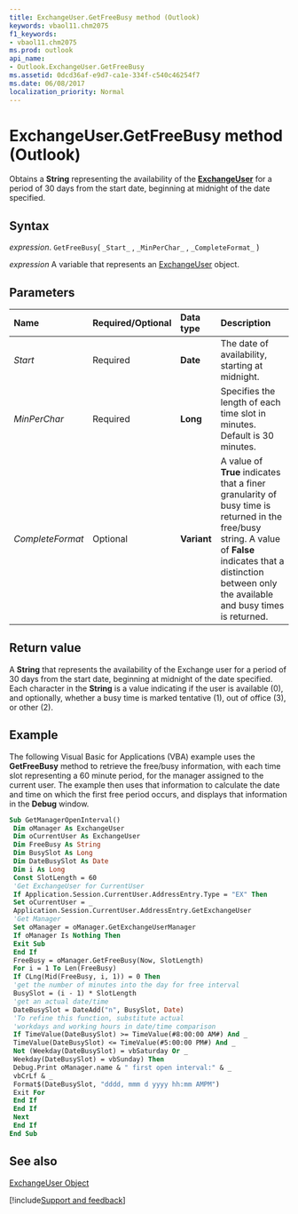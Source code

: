 ```yaml
---
title: ExchangeUser.GetFreeBusy method (Outlook)
keywords: vbaol11.chm2075
f1_keywords:
- vbaol11.chm2075
ms.prod: outlook
api_name:
- Outlook.ExchangeUser.GetFreeBusy
ms.assetid: 0dcd36af-e9d7-ca1e-334f-c540c46254f7
ms.date: 06/08/2017
localization_priority: Normal
---
```



# ExchangeUser.GetFreeBusy method (Outlook)

Obtains a  **String** representing the availability of the **[ExchangeUser](Outlook.ExchangeUser.md)** for a period of 30 days from the start date, beginning at midnight of the date specified.


## Syntax

_expression_. `GetFreeBusy`( `_Start_` , `_MinPerChar_` , `_CompleteFormat_` )

_expression_ A variable that represents an [ExchangeUser](Outlook.ExchangeUser.md) object.


## Parameters



|Name|Required/Optional|Data type|Description|
|:-----|:-----|:-----|:-----|
| _Start_|Required| **Date**|The date of availability, starting at midnight.|
| _MinPerChar_|Required| **Long**|Specifies the length of each time slot in minutes. Default is 30 minutes.|
| _CompleteFormat_|Optional| **Variant**|A value of  **True** indicates that a finer granularity of busy time is returned in the free/busy string. A value of **False** indicates that a distinction between only the available and busy times is returned.|

## Return value

A  **String** that represents the availability of the Exchange user for a period of 30 days from the start date, beginning at midnight of the date specified. Each character in the **String** is a value indicating if the user is available (0), and optionally, whether a busy time is marked tentative (1), out of office (3), or other (2).


## Example

The following Visual Basic for Applications (VBA) example uses the  **GetFreeBusy** method to retrieve the free/busy information, with each time slot representing a 60 minute period, for the manager assigned to the current user. The example then uses that information to calculate the date and time on which the first free period occurs, and displays that information in the **Debug** window.


```vb
Sub GetManagerOpenInterval() 
 Dim oManager As ExchangeUser 
 Dim oCurrentUser As ExchangeUser 
 Dim FreeBusy As String 
 Dim BusySlot As Long 
 Dim DateBusySlot As Date 
 Dim i As Long 
 Const SlotLength = 60 
 'Get ExchangeUser for CurrentUser 
 If Application.Session.CurrentUser.AddressEntry.Type = "EX" Then 
 Set oCurrentUser = _ 
 Application.Session.CurrentUser.AddressEntry.GetExchangeUser 
 'Get Manager 
 Set oManager = oManager.GetExchangeUserManager 
 If oManager Is Nothing Then 
 Exit Sub 
 End If 
 FreeBusy = oManager.GetFreeBusy(Now, SlotLength) 
 For i = 1 To Len(FreeBusy) 
 If CLng(Mid(FreeBusy, i, 1)) = 0 Then 
 'get the number of minutes into the day for free interval 
 BusySlot = (i - 1) * SlotLength 
 'get an actual date/time 
 DateBusySlot = DateAdd("n", BusySlot, Date) 
 'To refine this function, substitute actual 
 'workdays and working hours in date/time comparison 
 If TimeValue(DateBusySlot) >= TimeValue(#8:00:00 AM#) And _ 
 TimeValue(DateBusySlot) <= TimeValue(#5:00:00 PM#) And _ 
 Not (Weekday(DateBusySlot) = vbSaturday Or _ 
 Weekday(DateBusySlot) = vbSunday) Then 
 Debug.Print oManager.name & " first open interval:" & _ 
 vbCrLf & _ 
 Format$(DateBusySlot, "dddd, mmm d yyyy hh:mm AMPM") 
 Exit For 
 End If 
 End If 
 Next 
 End If 
End Sub
```


## See also


[ExchangeUser Object](Outlook.ExchangeUser.md)

[!include[Support and feedback](~/includes/feedback-boilerplate.md)]